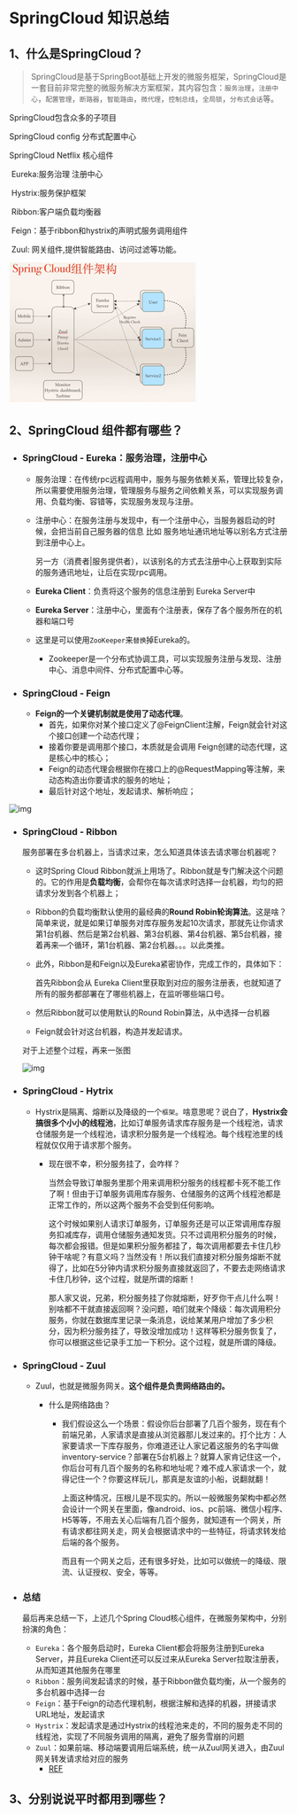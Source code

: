 # SpringCloud 知识总结

## 1、什么是SpringCloud？

> SpringCloud是基于SpringBoot基础上开发的微服务框架，SpringCloud是一套目前非常完整的微服务解决方案框架，其内容包含：`服务治理`，`注册中心`，`配置管理`，`断路器`，`智能路由`，`微代理`，`控制总线`，`全局锁`，`分布式会话`等。

SpringCloud包含众多的子项目

SpringCloud config 分布式配置中心

SpringCloud Netflix 核心组件

​                      Eureka:服务治理 注册中心

​                      Hystrix:服务保护框架

​                      Ribbon:客户端负载均衡器

​                      Feign：基于ribbon和hystrix的声明式服务调用组件

​                      Zuul: 网关组件,提供智能路由、访问过滤等功能。

![image-20221210230517871](image-20221210230517871.png)



## 2、SpringCloud 组件都有哪些？

- ### SpringCloud - Eureka：服务治理，注册中心  

  - 服务治理：在传统rpc远程调用中，服务与服务依赖关系，管理比较复杂，所以需要使用服务治理，管理服务与服务之间依赖关系，可以实现服务调用、负载均衡、容错等，实现服务发现与注册。

  - 注册中心：在服务注册与发现中，有一个注册中心，当服务器启动的时候，会把当前自己服务器的信息 比如 服务地址通讯地址等以别名方式注册到注册中心上。

     另一方（消费者|服务提供者），以该别名的方式去注册中心上获取到实际的服务通讯地址，让后在实现rpc调用。

  - **Eureka Client**：负责将这个服务的信息注册到 Eureka Server中

  - **Eureka Server**：注册中心，里面有个注册表，保存了各个服务所在的机器和端口号

  

  - 这里是可以使用`ZooKeeper`来`替换`掉Eureka的。
    - Zookeeper是一个分布式协调工具，可以实现服务注册与发现、注册中心、消息中间件、分布式配置中心等。

- ### SpringCloud - Feign

  - **Feign的一个关键机制就是使用了动态代理**。
    - 首先，如果你对某个接口定义了@FeignClient注解，Feign就会针对这个接口创建一个动态代理；
    - 接着你要是调用那个接口，本质就是会调用 Feign创建的动态代理，这是核心中的核心；
    - Feign的动态代理会根据你在接口上的@RequestMapping等注解，来动态构造出你要请求的服务的地址；
    - 最后针对这个地址，发起请求、解析响应；

![img](https://imgconvert.csdnimg.cn/aHR0cHM6Ly91c2VyLWdvbGQtY2RuLnhpdHUuaW8vMjAxOC8xMS83LzE2NmViZmZmNTA1YjJhMjA?x-oss-process=image/format,png)

- ### SpringCloud - Ribbon

  服务部署在多台机器上，当请求过来，怎么知道具体该去请求哪台机器呢？

  - 这时Spring Cloud Ribbon就派上用场了。Ribbon就是专门解决这个问题的。它的作用是**负载均衡**，会帮你在每次请求时选择一台机器，均匀的把请求分发到各个机器上；

  - Ribbon的负载均衡默认使用的最经典的**Round Robin轮询算法**。这是啥？简单来说，就是如果订单服务对库存服务发起10次请求，那就先让你请求第1台机器、然后是第2台机器、第3台机器、第4台机器、第5台机器，接着再来—个循环，第1台机器、第2台机器。。。以此类推。

  - 此外，Ribbon是和Feign以及Eureka紧密协作，完成工作的，具体如下：

    首先Ribbon会从 Eureka Client里获取到对应的服务注册表，也就知道了所有的服务都部署在了哪些机器上，在监听哪些端口号。

  - 然后Ribbon就可以使用默认的Round Robin算法，从中选择一台机器

  - Feign就会针对这台机器，构造并发起请求。

  对于上述整个过程，再来一张图

  ![img](https://imgconvert.csdnimg.cn/aHR0cHM6Ly91c2VyLWdvbGQtY2RuLnhpdHUuaW8vMjAxOC8xMS83LzE2NmVjMDAxZGMxNTVlOTg?x-oss-process=image/format,png)

- ### SpringCloud - Hytrix

  - Hystrix是隔离、熔断以及降级的一个`框架`。啥意思呢？说白了，**Hystrix会搞很多个小小的线程池**，比如订单服务请求库存服务是一个线程池，请求仓储服务是一个线程池，请求积分服务是一个线程池。每个线程池里的线程就仅仅用于请求那个服务。

    - 现在很不幸，积分服务挂了，会咋样？

      当然会导致订单服务里那个用来调用积分服务的线程都卡死不能工作了啊！但由于订单服务调用库存服务、仓储服务的这两个线程池都是正常工作的，所以这两个服务不会受到任何影响。

      这个时候如果别人请求订单服务，订单服务还是可以正常调用库存服务扣减库存，调用仓储服务通知发货。只不过调用积分服务的时候，每次都会报错。但是如果积分服务都挂了，每次调用都要去卡住几秒钟干啥呢？有意义吗？当然没有！所以我们直接对积分服务熔断不就得了，比如在5分钟内请求积分服务直接就返回了，不要去走网络请求卡住几秒钟，这个过程，就是所谓的熔断！

      那人家又说，兄弟，积分服务挂了你就熔断，好歹你干点儿什么啊！别啥都不干就直接返回啊？没问题，咱们就来个降级：每次调用积分服务，你就在数据库里记录一条消息，说给某某用户增加了多少积分，因为积分服务挂了，导致没增加成功！这样等积分服务恢复了，你可以根据这些记录手工加一下积分。这个过程，就是所谓的降级。

- ### SpringCloud - Zuul

  - Zuul，也就是微服务网关。**这个组件是负责网络路由的。**

    - 什么是网络路由？

      - 我们假设这么一个场景：假设你后台部署了几百个服务，现在有个前端兄弟，人家请求是直接从浏览器那儿发过来的。打个比方：人家要请求一下库存服务，你难道还让人家记着这服务的名字叫做inventory-service？部署在5台机器上？就算人家肯记住这一个，你后台可有几百个服务的名称和地址呢？难不成人家请求一个，就得记住一个？你要这样玩儿，那真是友谊的小船，说翻就翻！

        上面这种情况，压根儿是不现实的。所以一般微服务架构中都必然会设计一个网关在里面，像android、ios、pc前端、微信小程序、H5等等，不用去关心后端有几百个服务，就知道有一个网关，所有请求都往网关走，网关会根据请求中的一些特征，将请求转发给后端的各个服务。

        而且有一个网关之后，还有很多好处，比如可以做统一的降级、限流、认证授权、安全，等等。

- ### 总结

  最后再来总结一下，上述几个Spring Cloud核心组件，在微服务架构中，分别扮演的角色：

  - `Eureka`：各个服务启动时，Eureka Client都会将服务注册到Eureka Server，并且Eureka Client还可以反过来从Eureka Server拉取注册表，从而知道其他服务在哪里
  - `Ribbon`：服务间发起请求的时候，基于Ribbon做负载均衡，从一个服务的多台机器中选择一台
  - `Feign`：基于Feign的动态代理机制，根据注解和选择的机器，拼接请求URL地址，发起请求
  - `Hystrix`：发起请求是通过Hystrix的线程池来走的，不同的服务走不同的线程池，实现了不同服务调用的隔离，避免了服务雪崩的问题
  - `Zuul`：如果前端、移动端要调用后端系统，统一从Zuul网关进入，由Zuul网关转发请求给对应的服务
    - [REF]([SpringCould组件有哪些，他们的作用是什么？（面试常问框架没有之一）https://blog.csdn.net/tzydzj/article/details/113337606) 

## 3、分别说说平时都用到哪些？

